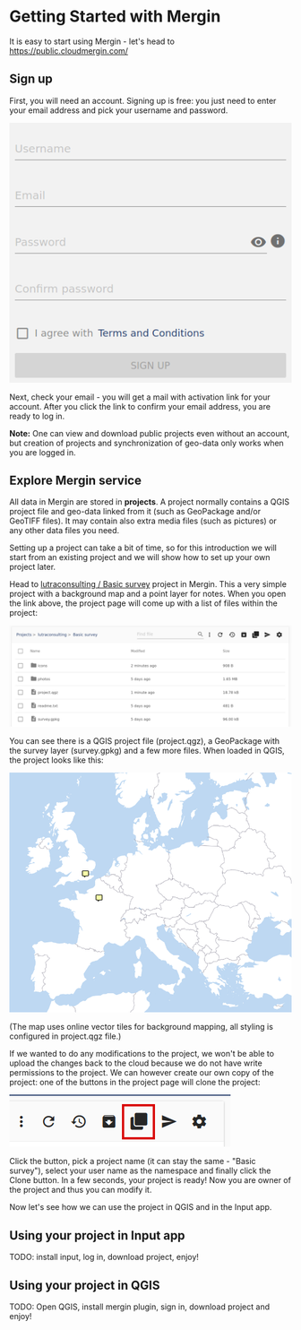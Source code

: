 # Getting Started with Mergin

It is easy to start using Mergin - let's head to https://public.cloudmergin.com/

## Sign up

First, you will need an account. Signing up is free: you just need to enter your email address and pick your username and password.

![Sign up form](images/sign-up-form.png)

Next, check your email - you will get a mail with activation link for your account.
After you click the link to confirm your email address, you are ready to log in.

**Note:** One can view and download public projects even without an account, but creation of projects
and synchronization of geo-data only works when you are logged in.

## Explore Mergin service

All data in Mergin are stored in **projects**. A project normally contains a QGIS project file
and geo-data linked from it (such as GeoPackage and/or GeoTIFF files). It may contain also extra
media files (such as pictures) or any other data files you need.

Setting up a project can take a bit of time, so for this introduction we will start from an existing
project and we will show how to set up your own project later.

Head to [lutraconsulting / Basic survey](https://public.cloudmergin.com/projects/lutraconsulting/Basic%20survey/tree)
project in Mergin. This a very simple project with a background map and a point layer for notes.
When you open the link above, the project page will come up with a list of files within the project:

![Basic survey - files](images/basic-survey-files.png)

You can see there is a QGIS project file (project.qgz), a GeoPackage with the survey layer (survey.gpkg)
and a few more files. When loaded in QGIS, the project looks like this:

![Basic survey](images/basic-survey-map.png)

(The map uses online vector tiles for background mapping, all styling is configured in project.qgz file.)

If we wanted to do any modifications to the project, we won't be able to upload the changes back to the cloud
because we do not have write permissions to the project. We can however create our own copy of the project:
one of the buttons in the project page will clone the project:

![Clone project button](images/project-icon-clone.png)

Click the button, pick a project name (it can stay the same - "Basic survey"), select your user name as the namespace
and finally click the Clone button. In a few seconds, your project is ready! Now you are owner of the project
and thus you can modify it.

Now let's see how we can use the project in QGIS and in the Input app.

## Using your project in Input app

TODO: install input, log in, download project, enjoy!

## Using your project in QGIS

TODO: Open QGIS, install mergin plugin, sign in, download project and enjoy!
